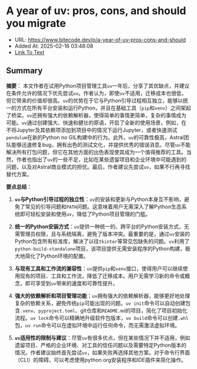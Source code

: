 # A year of uv: pros, cons, and should you migrate
- URL: https://www.bitecode.dev/p/a-year-of-uv-pros-cons-and-should
- Added At: 2025-02-16 03:48:08
- [Link To Text](2025-02-16-a-year-of-uv-pros,-cons,-and-should-you-migrate_raw.md)

## Summary
**摘要**：
本文作者在试用Python项目管理工具`uv`一年后，分享了其优缺点，并建议在条件允许的情况下优先尝试`uv`。作者认为，即使`uv`不适用，迁移成本也很低，但它带来的价值却很高。`uv`的优势在于它与Python引导过程相互独立，能够以统一的方式在所有平台安装和运行Python，并且在基础工具（`pip`和`venv`）之间架起了桥梁。`uv`还拥有强大的依赖解析器，使得简单的事情更简单，复杂的事情成为可能。`uv`通过创建强大、快速和健壮的原语，开启了全新的使用场景，例如，在不将Jupyter及其依赖项添加到项目中的情况下运行Jupyter，或者快速测试`pendulum`在新的Python no GIL构建中的行为。此外，`uv`的可靠性极高，Astral团队能够迅速修复bug，拥有出色的测试文化，并提供优秀的错误消息。尽管`uv`不能解决所有打包问题，但它在其他方面的出色表现使其成为一个值得推荐的工具。当然，作者也指出了`uv`的一些不足，比如在某些遗留项目和企业环境中可能遇到的问题，以及对Astral商业模式的担忧。最后，作者建议先尝试`uv`，如果不行再寻找替代方案。

**要点总结**：

1.  **`uv`与Python引导过程的独立性**：`uv`的安装和更新与Python本身互不影响，避免了常见的引导问题和`PATH`问题。这意味着用户无需深入了解Python生态系统即可轻松安装和使用`uv`，降低了Python项目管理的门槛。

2.  **统一的Python安装方式**：`uv`提供一种统一的、跨平台的Python安装方式，无需管理员权限，且与系统隔离，避免了版本冲突。最重要的是，通过`uv`安装的Python包含所有标准库，解决了以往`tkinter`等常见包缺失的问题。`uv`利用了`python-build-standalone`项目，该项目提供无需安装程序的Python构建，极大地简化了Python环境的配置。

3.  **与现有工具和工作流的兼容性**：`uv`提供`pip`和`venv`接口，使得用户可以继续使用现有的项目、工具和工作流，降低了迁移成本。用户无需学习新的命令或概念，即可享受到`uv`带来的速度和可靠性提升。

4.  **强大的依赖解析和项目管理功能**：`uv`拥有强大的依赖解析器，能够更好地处理复杂的依赖关系，避免传统`pip`可能出现的问题。`uv init`命令可以自动创建包含`.venv`、`pyproject.toml`、git仓库和`README.md`的项目，简化了项目初始化流程。`uv lock`命令可以精确地升级软件包版本，`uv build`命令可以创建`.whl`包，`uv run`命令可以在虚拟环境中运行任何命令，而无需激活虚拟环境。

5.  **`uv`适用性的限制与建议**：尽管`uv`有很多优点，但在某些情况下并不适用，例如遗留项目、严格的企业环境、对工具的信任问题以及需要特定Python版本的情况。作者建议始终首先尝试`uv`，如果失败再选择其他方案。对于命令行界面（CLI）的障碍，可以考虑使用python.org安装程序和IDE插件来简化操作。

